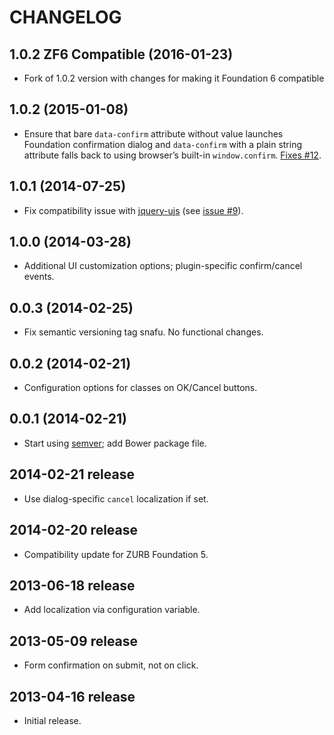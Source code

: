 # CHANGELOG

## 1.0.2 ZF6 Compatible (2016-01-23)
* Fork of 1.0.2 version with changes for making it Foundation 6 compatible

## 1.0.2 (2015-01-08)

* Ensure that bare `data-confirm` attribute without value launches Foundation
  confirmation dialog and `data-confirm` with a plain string attribute falls
  back to using browser’s built-in `window.confirm`.
  [Fixes #12](https://github.com/agoragames/confirm-with-reveal/issues/12).

## 1.0.1 (2014-07-25)

* Fix compatibility issue with [jquery-ujs](https://github.com/rails/jquery-ujs)
  (see [issue #9](https://github.com/agoragames/confirm-with-reveal/issues/9)).

## 1.0.0 (2014-03-28)

* Additional UI customization options; plugin-specific confirm/cancel events.

## 0.0.3 (2014-02-25)

* Fix semantic versioning tag snafu. No functional changes.

## 0.0.2 (2014-02-21)

* Configuration options for classes on OK/Cancel buttons.

## 0.0.1 (2014-02-21)

* Start using [semver](http://semver.org); add Bower package file.

## 2014-02-21 release

* Use dialog-specific `cancel` localization if set.

## 2014-02-20 release

* Compatibility update for ZURB Foundation 5.

## 2013-06-18 release

* Add localization via configuration variable.

## 2013-05-09 release

* Form confirmation on submit, not on click.

## 2013-04-16 release

* Initial release.
